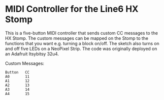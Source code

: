 # MIDI Controller for the Line6 HX Stomp

This is a five-button MIDI controller that sends custom CC messages to the HX Stomp.
The custom messages can be mapped on the Stomp to the functions that you want e.g. turning a block on/off.
The sketch also turns on and off five LEDs on a NeoPixel Strip.
The code was originally deployed on an Adafruit Itsybitsy 32u4.

Custom Messages:
```
Button   CC
A0       11
A1       12
A2       13
A3       14
A4       15
```


